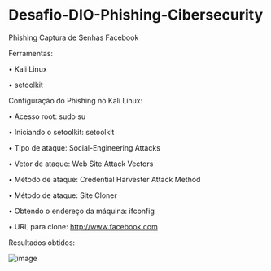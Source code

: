 # Desafio-DIO-Phishing-Cibersecurity
Phishing Captura de Senhas Facebook

Ferramentas:

   •	Kali Linux

   •	setoolkit


Configuração do Phishing no Kali Linux:

   •	Acesso root: sudo su

   •	Iniciando o setoolkit: setoolkit

   •	Tipo de ataque: Social-Engineering Attacks
 
   •	Vetor de ataque: Web Site Attack Vectors

   •	Método de ataque: Credential Harvester Attack Method 

   •	Método de ataque: Site Cloner

   •	Obtendo o endereço da máquina: ifconfig

   •	URL para clone: http://www.facebook.com

Resultados obtidos:
 
![image](https://user-images.githubusercontent.com/103138801/214184832-f4616c98-a780-498e-acf5-0dcf95482242.png)


